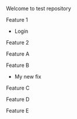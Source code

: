 Welcome to test repository

Feature 1
- Login

Feature 2

Feature A

Feature B
- My new fix

Feature C

Feature D

Feature E